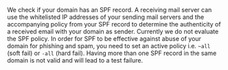 We check if your domain has an SPF record. A receiving mail server can use the whitelisted IP addresses of your sending mail servers and the accompanying policy from your SPF record to determine the authenticity of a received email with your domain as sender. Currently we do not evaluate the SPF policy. In order for SPF to be effective against abuse of your domain for phishing and spam, you need to set an active policy i.e. `~all` (soft fail) or `-all` (hard fail). Having more than one SPF record in the same domain is not valid and will lead to a test failure.
